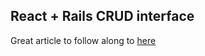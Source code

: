 ## React + Rails CRUD interface

Great article to follow along to [here](http://tutorials.pluralsight.com/ruby-ruby-on-rails/building-a-crud-interface-with-react-and-ruby-on-rails)
